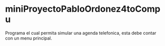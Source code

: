 # miniProyectoPabloOrdonez4toCompu
Programa el cual permita simular una agenda telefonica, esta debe contar con un menu principal.
